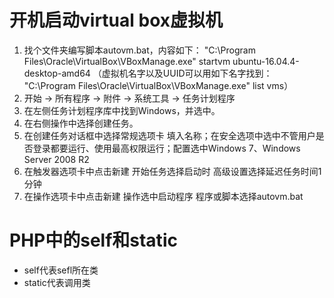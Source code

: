 # 开机启动virtual box虚拟机
1. 找个文件夹编写脚本autovm.bat，内容如下：
   "C:\Program Files\Oracle\VirtualBox\VBoxManage.exe" startvm ubuntu-16.04.4-desktop-amd64
   （虚拟机名字以及UUID可以用如下名字找到：
   "C:\Program Files\Oracle\VirtualBox\VBoxManage.exe" list vms）
1. 开始 -> 所有程序 -> 附件 -> 系统工具 -> 任务计划程序
1. 在左侧任务计划程序库中找到Windows，并选中。
1. 在右侧操作中选择创建任务。
1. 在创建任务对话框中选择常规选项卡
   填入名称；在安全选项中选中不管用户是否登录都要运行、使用最高权限运行；配置选中Windows 7、Windows Server 2008 R2
1. 在触发器选项卡中点击新建
   开始任务选择启动时
   高级设置选择延迟任务时间1分钟
1. 在操作选项卡中点击新建
   操作选中启动程序
   程序或脚本选择autovm.bat

# PHP中的self和static
* self代表sefl所在类
* static代表调用类
